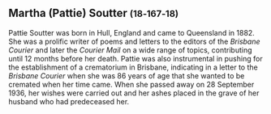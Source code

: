 ## Martha (Pattie) Soutter <small>(18‑167‑18)</small>

Pattie Soutter was born in Hull, England and came to Queensland in 1882. She was a prolific writer of poems and letters to the editors of the *Brisbane Courier* and later the *Courier Mail* on a wide range of topics, contributing until 12 months before her death. Pattie was also instrumental in pushing for the establishment of a crematorium in Brisbane, indicating in a letter to the *Brisbane Courier* when she was 86 years of age that she wanted to be cremated when her time came. When she passed away on 28 September 1936, her wishes were carried out and her ashes placed in the grave of her husband who had predeceased her.
